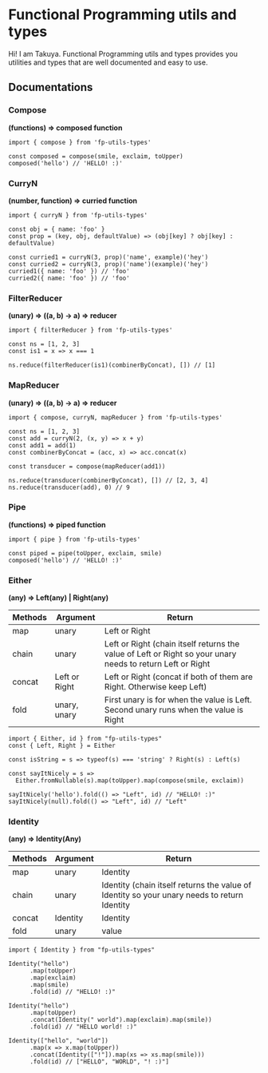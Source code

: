 # Functional Programming utils and types

Hi! I am Takuya. Functional Programming utils and types provides you utilities and types that are well documented and easy to use.

## Documentations

### Compose

**(functions) => composed function**

```
import { compose } from 'fp-utils-types'

const composed = compose(smile, exclaim, toUpper)
composed('hello') // 'HELLO! :)'
```

### CurryN

**(number, function) => curried function**

```
import { curryN } from 'fp-utils-types'

const obj = { name: 'foo' }
const prop = (key, obj, defaultValue) => (obj[key] ? obj[key] : defaultValue)

const curried1 = curryN(3, prop)('name', example)('hey')
const curried2 = curryN(3, prop)('name')(example)('hey')
curried1({ name: 'foo' }) // 'foo'
curried2({ name: 'foo' }) // 'foo'
```

### FilterReducer

**(unary) => ((a, b) -> a) => reducer**

```
import { filterReducer } from 'fp-utils-types'

const ns = [1, 2, 3]
const is1 = x => x === 1

ns.reduce(filterReducer(is1)(combinerByConcat), []) // [1]

```

### MapReducer

**(unary) => ((a, b) -> a) => reducer**

```
import { compose, curryN, mapReducer } from 'fp-utils-types'

const ns = [1, 2, 3]
const add = curryN(2, (x, y) => x + y)
const add1 = add(1)
const combinerByConcat = (acc, x) => acc.concat(x)

const transducer = compose(mapReducer(add1))

ns.reduce(transducer(combinerByConcat), []) // [2, 3, 4]
ns.reduce(transducer(add), 0) // 9

```

### Pipe

**(functions) => piped function**

```
import { pipe } from 'fp-utils-types'

const piped = pipe(toUpper, exclaim, smile)
composed('hello') // 'HELLO! :)'
```

### Either

**(any) => Left(any) | Right(any)**

| Methods | Argument      | Return                                                                                                     |
| ------- | ------------- | ---------------------------------------------------------------------------------------------------------- |
| map     | unary         | Left or Right                                                                                              |
| chain   | unary         | Left or Right (chain itself returns the value of Left or Right so your unary needs to return Left or Right |
| concat  | Left or Right | Left or Right (concat if both of them are Right. Otherwise keep Left)                                      |
| fold    | unary, unary  | First unary is for when the value is Left. Second unary runs when the value is Right                       |

```
import { Either, id } from "fp-utils-types"
const { Left, Right } = Either

const isString = s => typeof(s) === 'string' ? Right(s) : Left(s)

const sayItNicely = s =>
  Either.fromNullable(s).map(toUpper).map(compose(smile, exclaim))

sayItNicely('hello').fold(() => "Left", id) // "HELLO! :)"
sayItNicely(null).fold(() => "Left", id) // "Left"
```

### Identity

**(any) => Identity(Any)**

| Methods | Argument | Return                                                                                      |
| ------- | -------- | ------------------------------------------------------------------------------------------- |
| map     | unary    | Identity                                                                                    |
| chain   | unary    | Identity (chain itself returns the value of Identity so your unary needs to return Identity |
| concat  | Identity | Identity                                                                                    |
| fold    | unary    | value                                                                                       |

```
import { Identity } from "fp-utils-types"

Identity("hello")
      .map(toUpper)
      .map(exclaim)
      .map(smile)
      .fold(id) // "HELLO! :)"

Identity("hello")
      .map(toUpper)
      .concat(Identity(" world").map(exclaim).map(smile))
      .fold(id) // "HELLO world! :)"

Identity(["hello", "world"])
      .map(x => x.map(toUpper))
      .concat(Identity(["!"]).map(xs => xs.map(smile)))
      .fold(id) // ["HELLO", "WORLD", "! :)"]
```
